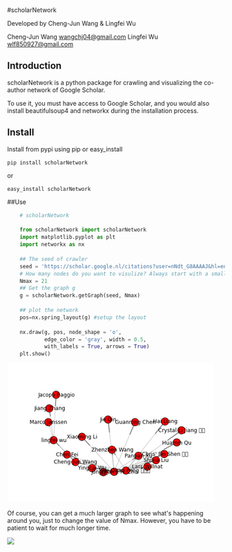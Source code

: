 #scholarNetwork

Developed by Cheng-Jun Wang & Lingfei Wu

Cheng-Jun Wang wangchj04@gmail.com
Lingfei Wu wlf850927@gmail.com

## Introduction

scholarNetwork is a python package for crawling and visualizing the co-author network of Google Scholar.

To use it, you must have access to Google Scholar, and you would also install beautifulsoup4 and networkx during the installation process.

## Install
Install from pypi using pip or easy_install

	pip install scholarNetwork

or

	easy_install scholarNetwork

##Use

```python
	# scholarNetwork

	from scholarNetwork import scholarNetwork
	import matplotlib.pyplot as plt
	import networkx as nx

	## The seed of crawler
	seed = 'https://scholar.google.nl/citations?user=nNdt_G8AAAAJ&hl=en&oe=ASCII'
	# How many nodes do you want to visulize? Always start with a small one. 
	Nmax = 21
	## Get the graph g
	g = scholarNetwork.getGraph(seed, Nmax)

	## plot the network
	pos=nx.spring_layout(g) #setup the layout

	nx.draw(g, pos, node_shape = 'o',
			edge_color = 'gray', width = 0.5,
			with_labels = True, arrows = True)
	plt.show()
```

![](https://github.com/chengjun/scholarNetwork/blob/master/example.png)

Of course, you can get a much larger graph to see what's happening around you, just to change the value of Nmax. However, you have to be patient to wait for much longer time.

![](http://chengjun.qiniudn.com/ego300large.png)
